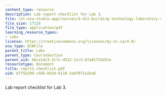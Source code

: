 ```yaml
---
content_type: resource
description: Lab report checklist for Lab 3.
file: /ol-ocw-studio-app/courses/4-411-building-technology-laboratory-spring-2004/b7f5b209c566bb3461181e6f071e2ba6_reprt3_checklist.pdf
file_size: 17128
file_type: application/pdf
learning_resource_types:
- Labs
license: https://creativecommons.org/licenses/by-nc-sa/4.0/
ocw_type: OCWFile
parent_title: Labs
parent_type: CourseSection
parent_uid: b8ce1dc3-2c7c-d522-11c5-67a01725d51e
resourcetype: Document
title: reprt3_checklist.pdf
uid: b7f5b209-c566-bb34-6118-1e6f071e2ba6
---
```

Lab report checklist for Lab 3.
